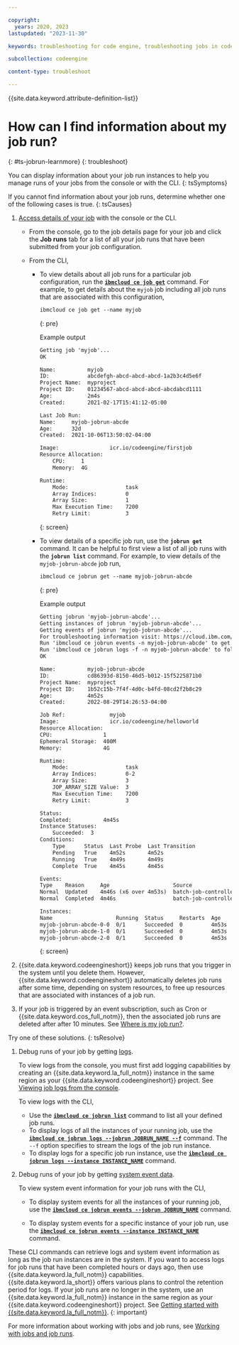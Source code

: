 ```yaml
---

copyright:
  years: 2020, 2023
lastupdated: "2023-11-30"

keywords: troubleshooting for code engine, troubleshooting jobs in code engine, troubleshooting batch jobs in code engine, job run troubleshooting in code engine, job troubleshooting in code engine, job, job run

subcollection: codeengine

content-type: troubleshoot

---
```


{{site.data.keyword.attribute-definition-list}}

# How can I find information about my job run?  
{: #ts-jobrun-learnmore}
{: troubleshoot}

You can display information about your job run instances to help you manage runs of your jobs from the console or with the CLI. 
{: tsSymptoms}

If you cannot find information about your job runs, determine whether one of the following cases is true. 
{: tsCauses}


1. [Access details of your job](/docs/codeengine?topic=codeengine-access-job-details) with the console or the CLI.  
    * From the console, go to the job details page for your job and click the **Job runs** tab for a list of all your job runs that have been submitted from your job configuration. 

    * From the CLI,  
        * To view details about all job runs for a particular job configuration, run the [**`ibmcloud ce job get`**](/docs/codeengine?topic=codeengine-cli#cli-job-get) command. For example, to get details about the `myjob` job including all job runs that are associated with this configuration,

            ```txt
            ibmcloud ce job get --name myjob
            ```
            {: pre}

            Example output

            ```txt
            Getting job 'myjob'...
            OK

            Name:          myjob
            ID:            abcdefgh-abcd-abcd-abcd-1a2b3c4d5e6f
            Project Name:  myproject
            Project ID:    01234567-abcd-abcd-abcd-abcdabcd1111
            Age:           2m4s
            Created:       2021-02-17T15:41:12-05:00

            Last Job Run:
            Name:     myjob-jobrun-abcde
            Age:      32d
            Created:  2021-10-06T13:50:02-04:00

            Image:                icr.io/codeengine/firstjob
            Resource Allocation:
                CPU:     1
                Memory:  4G

            Runtime:
                Mode:                  task
                Array Indices:         0
                Array Size:            1
                Max Execution Time:    7200
                Retry Limit:           3
            ```
            {: screen}

        * To view details of a specific job run, use the **`jobrun get`** command. It can be helpful to first view a list of all job runs with the **`jobrun list`** command. For example, to view details of the `myjob-jobrun-abcde` job run,

            ```txt
            ibmcloud ce jobrun get --name myjob-jobrun-abcde
            ```
            {: pre}

            Example output

            ```txt
            Getting jobrun 'myjob-jobrun-abcde'...
            Getting instances of jobrun 'myjob-jobrun-abcde'...
            Getting events of jobrun 'myjob-jobrun-abcde'...
            For troubleshooting information visit: https://cloud.ibm.com/docs/codeengine?topic=codeengine-troubleshoot-job.
            Run 'ibmcloud ce jobrun events -n myjob-jobrun-abcde' to get the system events of the job run instances.
            Run 'ibmcloud ce jobrun logs -f -n myjob-jobrun-abcde' to follow the logs of the job run instances.
            OK

            Name:          myjob-jobrun-abcde 
            ID:            cd86393d-8150-46d5-b012-15f5225871b0  
            Project Name:  myproject  
            Project ID:    1b52c15b-7f4f-4d0c-b4fd-08cd2f2b8c29  
            Age:           4m52s  
            Created:       2022-08-29T14:26:53-04:00  

            Job Ref:              myjob  
            Image:                icr.io/codeengine/helloworld  
            Resource Allocation:    
            CPU:                1  
            Ephemeral Storage:  400M  
            Memory:             4G  

            Runtime:
                Mode:                  task
                Array Indices:         0-2 
                Array Size:            3
                JOP_ARRAY_SIZE Value:  3
                Max Execution Time:    7200
                Retry Limit:           3

            Status:       
            Completed:          4m45s  
            Instance Statuses:    
                Succeeded:  3  
            Conditions:         
                Type      Status  Last Probe  Last Transition  
                Pending   True    4m52s       4m52s  
                Running   True    4m49s       4m49s  
                Complete  True    4m45s       4m45s  

            Events:       
            Type    Reason     Age                    Source                Messages  
            Normal  Updated    4m46s (x6 over 4m53s)  batch-job-controller  Updated JobRun "myjob-jobrun-abcde"  
            Normal  Completed  4m46s                  batch-job-controller  JobRun completed successfully  

            Instances:    
            Name                    Running  Status     Restarts  Age  
            myjob-jobrun-abcde-0-0  0/1      Succeeded  0         4m53s  
            myjob-jobrun-abcde-1-0  0/1      Succeeded  0         4m53s  
            myjob-jobrun-abcde-2-0  0/1      Succeeded  0         4m53s  

            ```
            {: screen}

2. {{site.data.keyword.codeengineshort}} keeps job runs that you trigger in the system until you delete them. However, {{site.data.keyword.codeengineshort}}  automatically deletes job runs after some time, depending on system resources, to free up resources that are associated with instances of a job run.

3. If your job is triggered by an event subscription, such as Cron or {{site.data.keyword.cos_full_notm}}, then the associated job runs are deleted after after 10 minutes. See [Where is my job run?](/docs/codeengine?topic=codeengine-ts-jobrun-deleted).



Try one of these solutions.
{: tsResolve}

1. Debug runs of your job by getting [logs](/docs/codeengine?topic=codeengine-troubleshoot-job#ts-jobrun-gettinglogs). 

    To view logs from the console, you must first add logging capabilities by creating an {{site.data.keyword.la_full_notm}} instance in the same region as your {{site.data.keyword.codeengineshort}} project. See [Viewing job logs from the console](/docs/codeengine?topic=codeengine-view-logs#view-logs-ui).

    To view logs with the CLI, 
    * Use the [**`ibmcloud ce jobrun list`**](/docs/codeengine?topic=codeengine-cli#cli-jobrun-list) command to list all your defined job runs.
    * To display logs of all the instances of your running job, use the [**`ibmcloud ce jobrun logs --jobrun JOBRUN_NAME --f`**](/docs/codeengine?topic=codeengine-cli#cli-jobrun-logs) command. The `--f` option specifies to stream the logs of the job run instance. 
    * To display logs for a specific job run instance, use the [**`ibmcloud ce jobrun logs --instance INSTANCE_NAME`**](/docs/codeengine?topic=codeengine-cli#cli-jobrun-logs) command.

2. Debug runs of your job by getting [system event data](/docs/codeengine?topic=codeengine-troubleshoot-job#ts-job-gettingevent). 

    To view system event information for your job runs with the CLI,  

    * To display system events for all the instances of your running job, use the [**`ibmcloud ce jobrun events --jobrun JOBRUN_NAME`**](/docs/codeengine?topic=codeengine-cli#cli-jobrun-events) command.

    * To display system events for a specific instance of your job run, use the [**`ibmcloud ce jobrun events --instance INSTANCE_NAME`**](/docs/codeengine?topic=codeengine-cli#cli-jobrun-events) command.

These CLI commands can retrieve logs and system event information as long as the job run instances are in the system. If you want to access logs for job runs that have been completed hours or days ago, then use {{site.data.keyword.la_full_notm}} capabilities. {{site.data.keyword.la_short}} offers various plans to control the retention period for logs. If your job runs are no longer in the system, use an {{site.data.keyword.la_full_notm}} instance in the same region as your {{site.data.keyword.codeengineshort}} project. See [Getting started with {{site.data.keyword.la_full_notm}}](/docs/log-analysis?topic=log-analysis-getting-started).
{: important}


For more information about working with jobs and job runs, see [Working with jobs and job runs](/docs/codeengine?topic=codeengine-job-plan).







